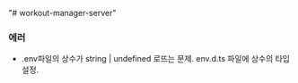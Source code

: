 "# workout-manager-server"

### 에러

- .env파일의 상수가 string | undefined 로뜨는 문제.
  env.d.ts 파일에 상수의 타입 설정.
